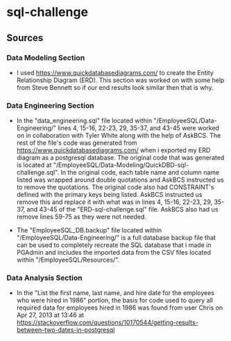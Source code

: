 # sql-challenge
## Sources
### Data Modeling Section

- I used https://www.quickdatabasediagrams.com/ to create the Entity Relationship Diagram (ERD). This section was worked on with some help from Steve Bennett so if our end results look similar then that is why.

### Data Engineering Section

- In the "data_engineering.sql" file located within "/EmployeeSQL/Data-Engineering/" lines 4, 15-16, 22-23, 29, 35-37, and 43-45 were worked on in collaboration with Tyler White along with the help of AskBCS. The rest of the file's code was generated from https://www.quickdatabasediagrams.com/ when i exported my ERD diagram as a postgresql database. The original code that was generated is located at "/EmployeeSQL/Data-Modeling/QuickDBD-sql-challenge.sql". In the original code, each table name and column name listed was wrapped around double quotations and AskBCS instructed us to remove the quotations. The original code also had CONSTRAINT's defined with the primary keys being listed. AskBCS instructed us remove this and replace it with what was in lines 4, 15-16, 22-23, 29, 35-37, and 43-45 of the "ERD-sql-challenge.sql" file. AskBCS also had us remove lines 59-75 as they were not needed.

- The "EmployeeSQL_DB.backup" file located within "/EmployeeSQL/Data-Engineering/" is a full database backup file that can be used to completely recreate the SQL database that i made in PGAdmin and includes the imported data from the CSV files located within "/EmployeeSQL/Resources/".

### Data Analysis Section

- In the "List the first name, last name, and hire date for the employees who were hired in 1986" portion, the basis for code used to query all required data for employees hired in 1986 was found from user Chris on Apr 27, 2013 at 13:46 at https://stackoverflow.com/questions/10170544/getting-results-between-two-dates-in-postgresql